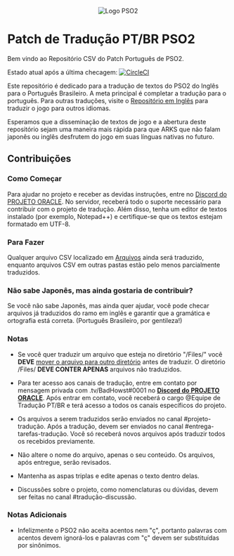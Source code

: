<p align="center">
  <img src="https://i.imgur.com/jL1g2Le.png" alt="Logo PSO2"/>
</p>

# Patch de Tradução PT/BR PSO2 
Bem vindo ao Repositório CSV do Patch Português de PSO2.

Estado atual após a última checagem: [![CircleCI](https://circleci.com/gh/Arks-Layer/PSO2ENPatchCSV/tree/PT.svg?style=svg)](https://circleci.com/gh/Arks-Layer/PSO2ENPatchCSV/tree/PT)

Este repositório é dedicado para a tradução de textos do PSO2 do Inglês para o Português Brasileiro. A meta principal é completar a tradução para o português. Para outras traduções, visite o [Repositório em Inglês] para traduzir o jogo para outros idiomas.

Esperamos que a disseminação de textos de jogo e a abertura deste repositório sejam uma maneira mais rápida para que ARKS que não falam japonês ou inglês desfrutem do jogo em suas línguas nativas no futuro.

## Contribuições
### Como Começar
Para ajudar no projeto e receber as devidas instruções, entre no [Discord do PROJETO ORACLE]. No servidor, receberá todo o suporte necessário para contribuir com o projeto de tradução. Além disso, tenha um editor de textos instalado (por exemplo, Notepad++) e certifique-se que os textos estejam formatado em UTF-8.

### Para Fazer
Qualquer arquivo CSV localizado em [Arquivos] ainda será traduzido, enquanto arquivos CSV em outras pastas estão pelo menos parcialmente traduzidos.

### Não sabe Japonês, mas ainda gostaria de contribuir?
Se você não sabe Japonês, mas ainda quer ajudar, você pode checar arquivos já traduzidos do ramo em inglês e garantir que a gramática e ortografia está correta. (Português Brasileiro, por gentileza!)

### Notas
* Se você quer traduzir um arquivo que esteja no diretório "/Files/" você **DEVE** [mover o arquivo para outro diretório](https://github.com/blog/1436-moving-and-renaming-files-on-github) antes de traduzir. O diretório /Files/ **DEVE CONTER APENAS** arquivos não traduzidos.
* Para ter acesso aos canais de tradução, entre em contato por mensagem privada com .tv/BadHowst#0001 no **[Discord do PROJETO ORACLE]**. Após entrar em contato, você receberá o cargo @Equipe de Tradução PT/BR e terá acesso a todos os canais específicos do projeto. 
* Os arquivos a serem traduzidos serão enviados no canal #projeto-tradução. Após a tradução, devem ser enviados no canal #entrega-tarefas-tradução. Você só receberá novos arquivos após traduzir todos os recebidos previamente.
* Não altere o nome do arquivo, apenas o seu conteúdo. Os arquivos, após entregue, serão revisados.

* Mantenha as aspas triplas e edite apenas o texto dentro delas.
* Discussões sobre o projeto, como nomenclaturas ou dúvidas, devem ser feitas no canal #tradução-discussão.

### Notas Adicionais
* Infelizmente o PSO2 não aceita acentos nem "ç", portanto palavras com acentos devem ignorá-los e palavras com "ç" devem ser substituídas por sinônimos.

[Repositório em Inglês]: https://github.com/Arks-Layer/PSO2ENPatchCSV
[Arquivos]: https://github.com/BadHowst/PSO2ENPatchCSV
[Discord do PROJETO ORACLE]: https://discord.gg/vtjsdyh
